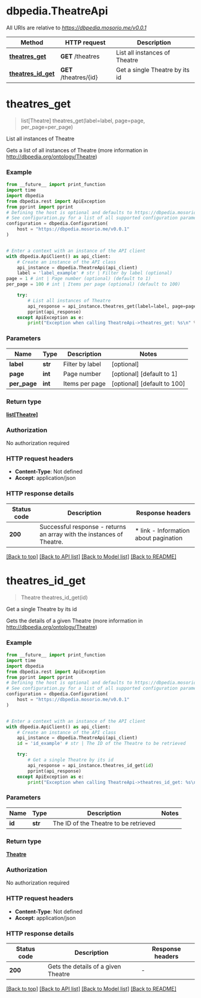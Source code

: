 # dbpedia.TheatreApi

All URIs are relative to *https://dbpedia.mosorio.me/v0.0.1*

Method | HTTP request | Description
------------- | ------------- | -------------
[**theatres_get**](TheatreApi.md#theatres_get) | **GET** /theatres | List all instances of Theatre
[**theatres_id_get**](TheatreApi.md#theatres_id_get) | **GET** /theatres/{id} | Get a single Theatre by its id


# **theatres_get**
> list[Theatre] theatres_get(label=label, page=page, per_page=per_page)

List all instances of Theatre

Gets a list of all instances of Theatre (more information in http://dbpedia.org/ontology/Theatre)

### Example

```python
from __future__ import print_function
import time
import dbpedia
from dbpedia.rest import ApiException
from pprint import pprint
# Defining the host is optional and defaults to https://dbpedia.mosorio.me/v0.0.1
# See configuration.py for a list of all supported configuration parameters.
configuration = dbpedia.Configuration(
    host = "https://dbpedia.mosorio.me/v0.0.1"
)


# Enter a context with an instance of the API client
with dbpedia.ApiClient() as api_client:
    # Create an instance of the API class
    api_instance = dbpedia.TheatreApi(api_client)
    label = 'label_example' # str | Filter by label (optional)
page = 1 # int | Page number (optional) (default to 1)
per_page = 100 # int | Items per page (optional) (default to 100)

    try:
        # List all instances of Theatre
        api_response = api_instance.theatres_get(label=label, page=page, per_page=per_page)
        pprint(api_response)
    except ApiException as e:
        print("Exception when calling TheatreApi->theatres_get: %s\n" % e)
```

### Parameters

Name | Type | Description  | Notes
------------- | ------------- | ------------- | -------------
 **label** | **str**| Filter by label | [optional] 
 **page** | **int**| Page number | [optional] [default to 1]
 **per_page** | **int**| Items per page | [optional] [default to 100]

### Return type

[**list[Theatre]**](Theatre.md)

### Authorization

No authorization required

### HTTP request headers

 - **Content-Type**: Not defined
 - **Accept**: application/json

### HTTP response details
| Status code | Description | Response headers |
|-------------|-------------|------------------|
**200** | Successful response - returns an array with the instances of Theatre. |  * link - Information about pagination <br>  |

[[Back to top]](#) [[Back to API list]](../README.md#documentation-for-api-endpoints) [[Back to Model list]](../README.md#documentation-for-models) [[Back to README]](../README.md)

# **theatres_id_get**
> Theatre theatres_id_get(id)

Get a single Theatre by its id

Gets the details of a given Theatre (more information in http://dbpedia.org/ontology/Theatre)

### Example

```python
from __future__ import print_function
import time
import dbpedia
from dbpedia.rest import ApiException
from pprint import pprint
# Defining the host is optional and defaults to https://dbpedia.mosorio.me/v0.0.1
# See configuration.py for a list of all supported configuration parameters.
configuration = dbpedia.Configuration(
    host = "https://dbpedia.mosorio.me/v0.0.1"
)


# Enter a context with an instance of the API client
with dbpedia.ApiClient() as api_client:
    # Create an instance of the API class
    api_instance = dbpedia.TheatreApi(api_client)
    id = 'id_example' # str | The ID of the Theatre to be retrieved

    try:
        # Get a single Theatre by its id
        api_response = api_instance.theatres_id_get(id)
        pprint(api_response)
    except ApiException as e:
        print("Exception when calling TheatreApi->theatres_id_get: %s\n" % e)
```

### Parameters

Name | Type | Description  | Notes
------------- | ------------- | ------------- | -------------
 **id** | **str**| The ID of the Theatre to be retrieved | 

### Return type

[**Theatre**](Theatre.md)

### Authorization

No authorization required

### HTTP request headers

 - **Content-Type**: Not defined
 - **Accept**: application/json

### HTTP response details
| Status code | Description | Response headers |
|-------------|-------------|------------------|
**200** | Gets the details of a given Theatre |  -  |

[[Back to top]](#) [[Back to API list]](../README.md#documentation-for-api-endpoints) [[Back to Model list]](../README.md#documentation-for-models) [[Back to README]](../README.md)

